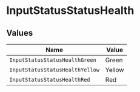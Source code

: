 # InputStatusStatusHealth


## Values

| Name                            | Value                           |
| ------------------------------- | ------------------------------- |
| `InputStatusStatusHealthGreen`  | Green                           |
| `InputStatusStatusHealthYellow` | Yellow                          |
| `InputStatusStatusHealthRed`    | Red                             |